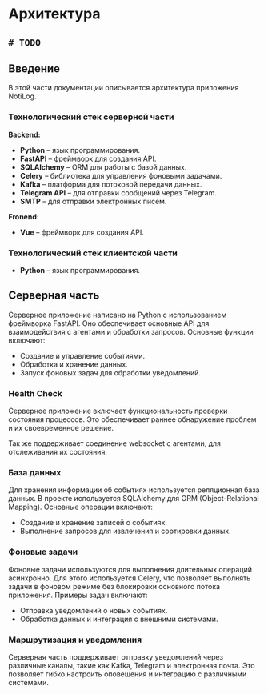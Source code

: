 # Архитектура

## `# TODO`

## Введение

В этой части документации описывается архитектура приложения NotiLog.

### **Технологический стек серверной части**

**Backend:**

*   **Python** – язык программирования.
*   **FastAPI** – фреймворк для создания API.
*   **SQLAlchemy** – ORM для работы с базой данных.
*   **Celery** – библиотека для управления фоновыми задачами.
*   **Kafka** – платформа для потоковой передачи данных.
*   **Telegram API** – для отправки сообщений через Telegram.
*   **SMTP** – для отправки электронных писем.

**Fronend:**

*   **Vue** – фреймворк для создания API.

### **Технологический стек клиентской части**

*   **Python** – язык программирования.

## **Серверная часть**

Серверное приложение написано на Python с использованием фреймворка FastAPI. Оно обеспечивает основные API для взаимодействия с агентами и обработки запросов. Основные функции включают:

*   Создание и управление событиями.
*   Обработка и хранение данных.
*   Запуск фоновых задач для обработки уведомлений.

### **Health Check**

Серверное приложение включает функциональность проверки состояния процессов. Это обеспечивает раннее обнаружение проблем и их своевременное решение.

Так же поддерживает соединение websocket с агентами, для отслеживания их состояния.

### **База данных**

Для хранения информации об событиях используется реляционная база данных. В проекте используется SQLAlchemy для ORM (Object-Relational Mapping). Основные операции включают:

*   Создание и хранение записей о событиях.
*   Выполнение запросов для извлечения и сортировки данных.

### **Фоновые задачи**

Фоновые задачи используются для выполнения длительных операций асинхронно. Для этого используется Celery, что позволяет выполнять задачи в фоновом режиме без блокировки основного потока приложения. Примеры задач включают:

*   Отправка уведомлений о новых событиях.
*   Обработка данных и интеграция с внешними системами.

### **Маршрутизация и уведомления**

Серверная часть поддерживает отправку уведомлений через различные каналы, такие как Kafka, Telegram и электронная почта. Это позволяет гибко настроить оповещения и интеграцию с различными системами.